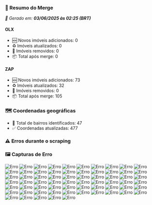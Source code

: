 ### 🔄 Resumo do Merge

_📅 Gerado em: **03/06/2025 às 02:25 (BRT)**_
#### OLX
- 🆕 Novos imóveis adicionados: 0
- ♻️ Imóveis atualizados: 0
- 🛑 Imóveis removidos: 0
- 📦 Total após merge: 0

#### ZAP
- 🆕 Novos imóveis adicionados: 73
- ♻️ Imóveis atualizados: 32
- 🛑 Imóveis removidos: 0
- 📦 Total após merge: 105

### 🗺️ Coordenadas geográficas
- 📍 Total de bairros identificados: 47
- ✅ Coordenadas atualizadas: 477

### ⚠️ Erros durante o scraping

### 🖼️ Capturas de Erro
![Erro](https://raw.githubusercontent.com/ApenasGabs/querocasa/2327f6405d135c031657ce659726969aa3f503af/screenshots/debug_post_click_house-item-0.png)
![Erro](https://raw.githubusercontent.com/ApenasGabs/querocasa/2327f6405d135c031657ce659726969aa3f503af/screenshots/debug_post_click_house-item-1.png)
![Erro](https://raw.githubusercontent.com/ApenasGabs/querocasa/2327f6405d135c031657ce659726969aa3f503af/screenshots/debug_post_click_house-item-10.png)
![Erro](https://raw.githubusercontent.com/ApenasGabs/querocasa/2327f6405d135c031657ce659726969aa3f503af/screenshots/debug_post_click_house-item-11.png)
![Erro](https://raw.githubusercontent.com/ApenasGabs/querocasa/2327f6405d135c031657ce659726969aa3f503af/screenshots/debug_post_click_house-item-12.png)
![Erro](https://raw.githubusercontent.com/ApenasGabs/querocasa/2327f6405d135c031657ce659726969aa3f503af/screenshots/debug_post_click_house-item-13.png)
![Erro](https://raw.githubusercontent.com/ApenasGabs/querocasa/2327f6405d135c031657ce659726969aa3f503af/screenshots/debug_post_click_house-item-14.png)
![Erro](https://raw.githubusercontent.com/ApenasGabs/querocasa/2327f6405d135c031657ce659726969aa3f503af/screenshots/debug_post_click_house-item-15.png)
![Erro](https://raw.githubusercontent.com/ApenasGabs/querocasa/2327f6405d135c031657ce659726969aa3f503af/screenshots/debug_post_click_house-item-16.png)
![Erro](https://raw.githubusercontent.com/ApenasGabs/querocasa/2327f6405d135c031657ce659726969aa3f503af/screenshots/debug_post_click_house-item-17.png)
![Erro](https://raw.githubusercontent.com/ApenasGabs/querocasa/2327f6405d135c031657ce659726969aa3f503af/screenshots/debug_post_click_house-item-18.png)
![Erro](https://raw.githubusercontent.com/ApenasGabs/querocasa/2327f6405d135c031657ce659726969aa3f503af/screenshots/debug_post_click_house-item-19.png)
![Erro](https://raw.githubusercontent.com/ApenasGabs/querocasa/2327f6405d135c031657ce659726969aa3f503af/screenshots/debug_post_click_house-item-2.png)
![Erro](https://raw.githubusercontent.com/ApenasGabs/querocasa/2327f6405d135c031657ce659726969aa3f503af/screenshots/debug_post_click_house-item-20.png)
![Erro](https://raw.githubusercontent.com/ApenasGabs/querocasa/2327f6405d135c031657ce659726969aa3f503af/screenshots/debug_post_click_house-item-21.png)
![Erro](https://raw.githubusercontent.com/ApenasGabs/querocasa/2327f6405d135c031657ce659726969aa3f503af/screenshots/debug_post_click_house-item-22.png)
![Erro](https://raw.githubusercontent.com/ApenasGabs/querocasa/2327f6405d135c031657ce659726969aa3f503af/screenshots/debug_post_click_house-item-23.png)
![Erro](https://raw.githubusercontent.com/ApenasGabs/querocasa/2327f6405d135c031657ce659726969aa3f503af/screenshots/debug_post_click_house-item-24.png)
![Erro](https://raw.githubusercontent.com/ApenasGabs/querocasa/2327f6405d135c031657ce659726969aa3f503af/screenshots/debug_post_click_house-item-25.png)
![Erro](https://raw.githubusercontent.com/ApenasGabs/querocasa/2327f6405d135c031657ce659726969aa3f503af/screenshots/debug_post_click_house-item-26.png)
![Erro](https://raw.githubusercontent.com/ApenasGabs/querocasa/2327f6405d135c031657ce659726969aa3f503af/screenshots/debug_post_click_house-item-27.png)
![Erro](https://raw.githubusercontent.com/ApenasGabs/querocasa/2327f6405d135c031657ce659726969aa3f503af/screenshots/debug_post_click_house-item-28.png)
![Erro](https://raw.githubusercontent.com/ApenasGabs/querocasa/2327f6405d135c031657ce659726969aa3f503af/screenshots/debug_post_click_house-item-29.png)
![Erro](https://raw.githubusercontent.com/ApenasGabs/querocasa/2327f6405d135c031657ce659726969aa3f503af/screenshots/debug_post_click_house-item-3.png)
![Erro](https://raw.githubusercontent.com/ApenasGabs/querocasa/2327f6405d135c031657ce659726969aa3f503af/screenshots/debug_post_click_house-item-4.png)
![Erro](https://raw.githubusercontent.com/ApenasGabs/querocasa/2327f6405d135c031657ce659726969aa3f503af/screenshots/debug_post_click_house-item-5.png)
![Erro](https://raw.githubusercontent.com/ApenasGabs/querocasa/2327f6405d135c031657ce659726969aa3f503af/screenshots/debug_post_click_house-item-6.png)
![Erro](https://raw.githubusercontent.com/ApenasGabs/querocasa/2327f6405d135c031657ce659726969aa3f503af/screenshots/debug_post_click_house-item-7.png)
![Erro](https://raw.githubusercontent.com/ApenasGabs/querocasa/2327f6405d135c031657ce659726969aa3f503af/screenshots/debug_post_click_house-item-8.png)
![Erro](https://raw.githubusercontent.com/ApenasGabs/querocasa/2327f6405d135c031657ce659726969aa3f503af/screenshots/debug_post_click_house-item-9.png)
![Erro](https://raw.githubusercontent.com/ApenasGabs/querocasa/2327f6405d135c031657ce659726969aa3f503af/screenshots/debug_pre_click_house-item-0.png)
![Erro](https://raw.githubusercontent.com/ApenasGabs/querocasa/2327f6405d135c031657ce659726969aa3f503af/screenshots/debug_pre_click_house-item-1.png)
![Erro](https://raw.githubusercontent.com/ApenasGabs/querocasa/2327f6405d135c031657ce659726969aa3f503af/screenshots/debug_pre_click_house-item-10.png)
![Erro](https://raw.githubusercontent.com/ApenasGabs/querocasa/2327f6405d135c031657ce659726969aa3f503af/screenshots/debug_pre_click_house-item-11.png)
![Erro](https://raw.githubusercontent.com/ApenasGabs/querocasa/2327f6405d135c031657ce659726969aa3f503af/screenshots/debug_pre_click_house-item-12.png)
![Erro](https://raw.githubusercontent.com/ApenasGabs/querocasa/2327f6405d135c031657ce659726969aa3f503af/screenshots/debug_pre_click_house-item-13.png)
![Erro](https://raw.githubusercontent.com/ApenasGabs/querocasa/2327f6405d135c031657ce659726969aa3f503af/screenshots/debug_pre_click_house-item-14.png)
![Erro](https://raw.githubusercontent.com/ApenasGabs/querocasa/2327f6405d135c031657ce659726969aa3f503af/screenshots/debug_pre_click_house-item-15.png)
![Erro](https://raw.githubusercontent.com/ApenasGabs/querocasa/2327f6405d135c031657ce659726969aa3f503af/screenshots/debug_pre_click_house-item-16.png)
![Erro](https://raw.githubusercontent.com/ApenasGabs/querocasa/2327f6405d135c031657ce659726969aa3f503af/screenshots/debug_pre_click_house-item-17.png)
![Erro](https://raw.githubusercontent.com/ApenasGabs/querocasa/2327f6405d135c031657ce659726969aa3f503af/screenshots/debug_pre_click_house-item-18.png)
![Erro](https://raw.githubusercontent.com/ApenasGabs/querocasa/2327f6405d135c031657ce659726969aa3f503af/screenshots/debug_pre_click_house-item-19.png)
![Erro](https://raw.githubusercontent.com/ApenasGabs/querocasa/2327f6405d135c031657ce659726969aa3f503af/screenshots/debug_pre_click_house-item-2.png)
![Erro](https://raw.githubusercontent.com/ApenasGabs/querocasa/2327f6405d135c031657ce659726969aa3f503af/screenshots/debug_pre_click_house-item-20.png)
![Erro](https://raw.githubusercontent.com/ApenasGabs/querocasa/2327f6405d135c031657ce659726969aa3f503af/screenshots/debug_pre_click_house-item-21.png)
![Erro](https://raw.githubusercontent.com/ApenasGabs/querocasa/2327f6405d135c031657ce659726969aa3f503af/screenshots/debug_pre_click_house-item-22.png)
![Erro](https://raw.githubusercontent.com/ApenasGabs/querocasa/2327f6405d135c031657ce659726969aa3f503af/screenshots/debug_pre_click_house-item-23.png)
![Erro](https://raw.githubusercontent.com/ApenasGabs/querocasa/2327f6405d135c031657ce659726969aa3f503af/screenshots/debug_pre_click_house-item-24.png)
![Erro](https://raw.githubusercontent.com/ApenasGabs/querocasa/2327f6405d135c031657ce659726969aa3f503af/screenshots/debug_pre_click_house-item-25.png)
![Erro](https://raw.githubusercontent.com/ApenasGabs/querocasa/2327f6405d135c031657ce659726969aa3f503af/screenshots/debug_pre_click_house-item-26.png)
![Erro](https://raw.githubusercontent.com/ApenasGabs/querocasa/2327f6405d135c031657ce659726969aa3f503af/screenshots/debug_pre_click_house-item-27.png)
![Erro](https://raw.githubusercontent.com/ApenasGabs/querocasa/2327f6405d135c031657ce659726969aa3f503af/screenshots/debug_pre_click_house-item-28.png)
![Erro](https://raw.githubusercontent.com/ApenasGabs/querocasa/2327f6405d135c031657ce659726969aa3f503af/screenshots/debug_pre_click_house-item-29.png)
![Erro](https://raw.githubusercontent.com/ApenasGabs/querocasa/2327f6405d135c031657ce659726969aa3f503af/screenshots/debug_pre_click_house-item-3.png)
![Erro](https://raw.githubusercontent.com/ApenasGabs/querocasa/2327f6405d135c031657ce659726969aa3f503af/screenshots/debug_pre_click_house-item-4.png)
![Erro](https://raw.githubusercontent.com/ApenasGabs/querocasa/2327f6405d135c031657ce659726969aa3f503af/screenshots/debug_pre_click_house-item-5.png)
![Erro](https://raw.githubusercontent.com/ApenasGabs/querocasa/2327f6405d135c031657ce659726969aa3f503af/screenshots/debug_pre_click_house-item-6.png)
![Erro](https://raw.githubusercontent.com/ApenasGabs/querocasa/2327f6405d135c031657ce659726969aa3f503af/screenshots/debug_pre_click_house-item-7.png)
![Erro](https://raw.githubusercontent.com/ApenasGabs/querocasa/2327f6405d135c031657ce659726969aa3f503af/screenshots/debug_pre_click_house-item-8.png)
![Erro](https://raw.githubusercontent.com/ApenasGabs/querocasa/2327f6405d135c031657ce659726969aa3f503af/screenshots/debug_pre_click_house-item-9.png)
![Erro](https://raw.githubusercontent.com/ApenasGabs/querocasa/2327f6405d135c031657ce659726969aa3f503af/screenshots/erro_olx_3_de_junho_de_2025_às_01-52-30.png)
![Erro](https://raw.githubusercontent.com/ApenasGabs/querocasa/2327f6405d135c031657ce659726969aa3f503af/screenshots/erro_zap_pagina_11_03-06-2025-_02-05.png)
![Erro](https://raw.githubusercontent.com/ApenasGabs/querocasa/2327f6405d135c031657ce659726969aa3f503af/screenshots/erro_zap_pagina_15_03-06-2025-_02-11.png)
![Erro](https://raw.githubusercontent.com/ApenasGabs/querocasa/2327f6405d135c031657ce659726969aa3f503af/screenshots/erro_zap_pagina_1_03-06-2025-_01-54.png)
![Erro](https://raw.githubusercontent.com/ApenasGabs/querocasa/2327f6405d135c031657ce659726969aa3f503af/screenshots/erro_zap_pagina_3_03-06-2025-_01-56.png)
